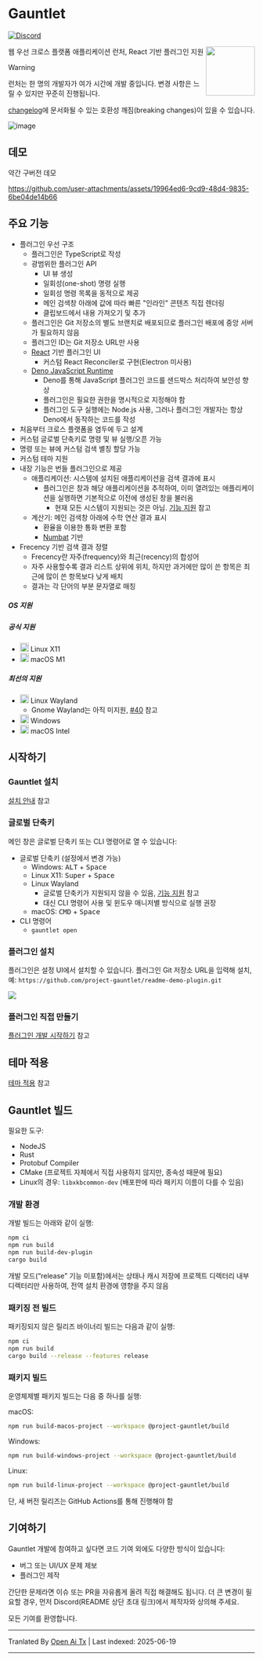 # Gauntlet

[![Discord](https://discord.com/api/guilds/1205606511603359785/widget.png?style=shield)](https://discord.gg/gFTqYUkBrW)

<img align="right" width="100" height="100" src="https://raw.githubusercontent.com/project-gauntlet/gauntlet/main/assets/linux/icon_256.png">

웹 우선 크로스 플랫폼 애플리케이션 런처, React 기반 플러그인 지원

> [!WARNING]
> 런처는 한 명의 개발자가 여가 시간에 개발 중입니다.
> 변경 사항은 느릴 수 있지만 꾸준히 진행됩니다.
>
> [changelog](https://raw.githubusercontent.com/project-gauntlet/gauntlet/main/CHANGELOG.md)에 문서화될 수 있는 호환성 깨짐(breaking changes)이 있을 수 있습니다.

![image](https://github.com/user-attachments/assets/81339462-9cc3-469e-8cdc-ca74918bceab)

## 데모

약간 구버전 데모

https://github.com/user-attachments/assets/19964ed6-9cd9-48d4-9835-6be04de14b66

## 주요 기능

- 플러그인 우선 구조
  - 플러그인은 TypeScript로 작성
  - 광범위한 플러그인 API 
      - UI 뷰 생성
      - 일회성(one-shot) 명령 실행
      - 일회성 명령 목록을 동적으로 제공
      - 메인 검색창 아래에 값에 따라 빠른 "인라인" 콘텐츠 직접 렌더링
      - 클립보드에서 내용 가져오기 및 추가
  - 플러그인은 Git 저장소의 별도 브랜치로 배포되므로 플러그인 배포에 중앙 서버가 필요하지 않음
  - 플러그인 ID는 Git 저장소 URL만 사용
  - [React](https://github.com/facebook/react) 기반 플러그인 UI
    - 커스텀 React Reconciler로 구현(Electron 미사용)
  - [Deno JavaScript Runtime](https://github.com/denoland/deno)
    - Deno를 통해 JavaScript 플러그인 코드를 샌드박스 처리하여 보안성 향상
    - 플러그인은 필요한 권한을 명시적으로 지정해야 함
    - 플러그인 도구 실행에는 Node.js 사용, 그러나 플러그인 개발자는 항상 Deno에서 동작하는 코드를 작성
- 처음부터 크로스 플랫폼을 염두에 두고 설계
- 커스텀 글로벌 단축키로 명령 및 뷰 실행/오픈 가능
- 명령 또는 뷰에 커스텀 검색 별칭 할당 가능
- 커스텀 테마 지원
- 내장 기능은 번들 플러그인으로 제공
  - 애플리케이션: 시스템에 설치된 애플리케이션을 검색 결과에 표시
    - 플러그인은 창과 해당 애플리케이션을 추적하여, 이미 열려있는 애플리케이션을 실행하면 기본적으로 이전에 생성된 창을 불러옴
      - 현재 모든 시스템이 지원되는 것은 아님. [기능 지원](https://gauntlet.sh/docs/feature-support) 참고
  - 계산기: 메인 검색창 아래에 수학 연산 결과 표시
    - 환율을 이용한 통화 변환 포함
    - [Numbat](https://github.com/sharkdp/numbat) 기반
- Frecency 기반 검색 결과 정렬
   - Frecency란 자주(frequency)와 최근(recency)의 합성어
   - 자주 사용할수록 결과 리스트 상위에 위치, 하지만 과거에만 많이 쓴 항목은 최근에 많이 쓴 항목보다 낮게 배치
   - 결과는 각 단어의 부분 문자열로 매칭

##### OS 지원

##### 공식 지원
- <img src="https://cdn.jsdelivr.net/gh/simple-icons/simple-icons@develop/icons/linux.svg" width="18" height="18" /> Linux X11
- <img src="https://cdn.jsdelivr.net/gh/simple-icons/simple-icons@develop/icons/apple.svg" width="18" height="18" /> macOS M1

##### 최선의 지원
- <img src="https://cdn.jsdelivr.net/gh/simple-icons/simple-icons@develop/icons/linux.svg" width="18" height="18" /> Linux Wayland
  - Gnome Wayland는 아직 미지원, [#40](https://github.com/project-gauntlet/gauntlet/issues/40) 참고
- <img src="https://img.icons8.com/windows/32/windows-11.png" width="18" height="18" /> Windows
- <img src="https://cdn.jsdelivr.net/gh/simple-icons/simple-icons@develop/icons/apple.svg" width="18" height="18" /> macOS Intel

## 시작하기

### Gauntlet 설치

[설치 안내](https://gauntlet.sh/docs/installation) 참고

### 글로벌 단축키

메인 창은 글로벌 단축키 또는 CLI 명령어로 열 수 있습니다:
- 글로벌 단축키 (설정에서 변경 가능)
  - Windows: <kbd>ALT</kbd> + <kbd>Space</kbd>
  - Linux X11: <kbd>Super</kbd> + <kbd>Space</kbd>
  - Linux Wayland
    - 글로벌 단축키가 지원되지 않을 수 있음, [기능 지원](https://gauntlet.sh/docs/feature-support) 참고
    - 대신 CLI 명령어 사용 및 윈도우 매니저별 방식으로 실행 권장
  - macOS: <kbd>CMD</kbd> + <kbd>Space</kbd>
- CLI 명령어
  - `gauntlet open`

### 플러그인 설치

플러그인은 설정 UI에서 설치할 수 있습니다. 플러그인 Git 저장소 URL을 입력해 설치, 예: `https://github.com/project-gauntlet/readme-demo-plugin.git`

![](https://raw.githubusercontent.com/project-gauntlet/gauntlet/main/docs/settings_ui.png)

### 플러그인 직접 만들기

[플러그인 개발 시작하기](https://gauntlet.sh/docs/plugin-development/getting-started) 참고

## 테마 적용

[테마 적용](https://gauntlet.sh/docs/theming) 참고

## Gauntlet 빌드

필요한 도구:
- NodeJS
- Rust
- Protobuf Compiler
- CMake (프로젝트 자체에서 직접 사용하지 않지만, 종속성 때문에 필요)
- Linux의 경우: `libxkbcommon-dev` (배포판에 따라 패키지 이름이 다를 수 있음)

### 개발 환경

개발 빌드는 아래와 같이 실행:
```bash
npm ci
npm run build
npm run build-dev-plugin
cargo build
```
개발 모드(“release” 기능 미포함)에서는 상태나 캐시 저장에 프로젝트 디렉터리 내부 디렉터리만 사용하여, 전역 설치 환경에 영향을 주지 않음

### 패키징 전 빌드

패키징되지 않은 릴리즈 바이너리 빌드는 다음과 같이 실행:
```bash
npm ci
npm run build
cargo build --release --features release
```

### 패키지 빌드
운영체제별 패키지 빌드는 다음 중 하나를 실행:

macOS:
```bash
npm run build-macos-project --workspace @project-gauntlet/build
```

Windows:
```bash
npm run build-windows-project --workspace @project-gauntlet/build
```

Linux:
```bash
npm run build-linux-project --workspace @project-gauntlet/build
```

단, 새 버전 릴리즈는 GitHub Actions를 통해 진행해야 함

## 기여하기

Gauntlet 개발에 참여하고 싶다면 코드 기여 외에도 다양한 방식이 있습니다:
- 버그 또는 UI/UX 문제 제보
- 플러그인 제작

간단한 문제라면 이슈 또는 PR을 자유롭게 올려 직접 해결해도 됩니다. 
더 큰 변경이 필요할 경우, 먼저 Discord(README 상단 초대 링크)에서 제작자와 상의해 주세요.

모든 기여를 환영합니다.


---

Tranlated By [Open Ai Tx](https://github.com/OpenAiTx/OpenAiTx) | Last indexed: 2025-06-19

---